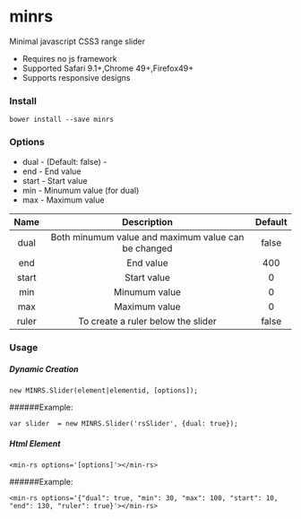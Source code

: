 # minrs
Minimal javascript CSS3 range slider

*   Requires no js framework
*   Supported Safari 9.1+,Chrome 49+,Firefox49+
*   Supports responsive designs

### Install

```
bower install --save minrs
```

### Options
*   dual    - (Default: false)    -
*   end     -   End value
*   start   -   Start value
*   min     -   Minumum value (for dual)
*   max     -   Maximum value

| Name          | Description   | Default|
| :-----------: |:-------------:| :----: |
| dual          | Both minumum value and maximum value can be changed | false  |
| end      | End value      |   400  |
| start | Start value      |    0 |
| min      | Minumum value      |   0  |
| max | Maximum value      |    0 |
| ruler | To create a ruler below the slider      |    false |


### Usage
##### Dynamic Creation
```
new MINRS.Slider(element|elementid, [options]);
```

######Example:
```
var slider  = new MINRS.Slider('rsSlider', {dual: true});
```


##### Html Element
```
<min-rs options='[options]'></min-rs>
```

######Example:
```
<min-rs options='{"dual": true, "min": 30, "max": 100, "start": 10, "end": 130, "ruler": true}'></min-rs>
```